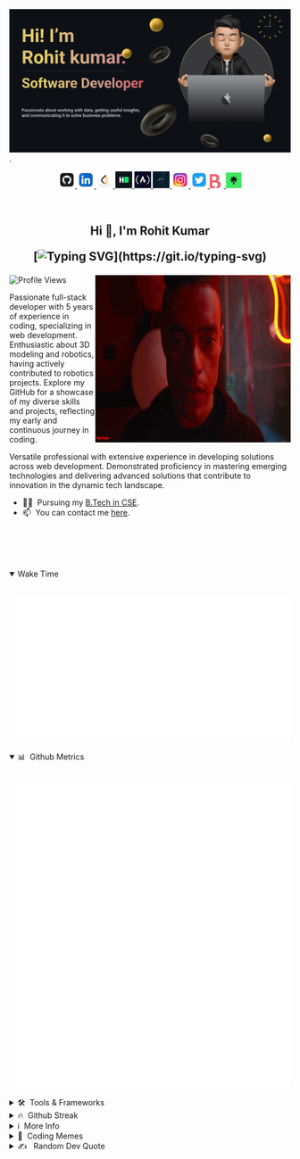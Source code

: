 <a href="https://rohit-personal-portfolio-website-8r5z-miop6p94a.vercel.app/" target="_blank">
   <img src="./images/rohit-banner.png" >
</a>
.
<p align="center">

<a href="https://github.com/RohitKumar-tech" target="_blank">
    <img src="./images/github.png" height="30px">
</a>
<a href="https://www.linkedin.com/in/rohit-kumar-28aa94223/" target="_blank">
    <img src="./images/linkedin.png" height="30px">
</a>
<a href="https://leetcode.com/Rohit_kumar411/" target="_blank">
    <img src="./images/leetcode.png" height="30px">
</a>
<a href="https://www.hackerrank.com/profile/rohitkumar620200" target="_blank">
    <img src="./images/hackerRank.png" height="30px">
</a>
<a href="https://www.freecodecamp.org/Rohit_kumar_411" target="_blank">
    <img src="./images/FreeCodeCamp.jpeg" height="30px">
</a>
<a href="https://www.rohitsaraf.in/#home" target="_blank">
    <img src="./images/sign.jpg" height="30px">
</a>
<a href="https://www.instagram.com/rohit_kumarrrrr_/" target="_blank">
    <img src="./images/ig.png" height="30px">
</a>
<a href="https://twitter.com/Rk5108Kumar" target="_blank">
    <img src="./images/twitter.png" height="30px">
</a>
<a href="https://www.biodrop.io/RohitKumar-tech" target="_blank">
    <img src="./images/BioDrop.png" height="25px">
</a>
<a href="https://linktr.ee/rohitkumar_tech" target="_blank">
    <img src="./images/linktree.png" height="28px">
</a>

</p>
<br>

<h2 align="center" >Hi 👋, I'm Rohit Kumar
    
[![Typing SVG](https://readme-typing-svg.herokuapp.com?color=%239333F7&center=true&lines=Your+Friendly+Neighbourhood;Full+Stack+Developer;)](https://git.io/typing-svg)

</h2>

<img align=right width=350 height=300 src="./images/anXNiX.gif"/>

![Profile Views](https://komarev.com/ghpvc/?username=RohitKumar-tech&label=Profile%20views&color=0e75b6&style=flat)


Passionate full-stack developer with 5 years of experience in coding, specializing in web development. Enthusiastic about 3D modeling and robotics, having actively contributed to robotics projects. Explore my GitHub for a showcase of my diverse skills and projects, reflecting my early and continuous journey in coding.


Versatile professional with extensive experience in developing solutions across web development. Demonstrated proficiency in mastering emerging technologies and delivering advanced solutions that contribute to innovation in the dynamic tech landscape.

- 👨‍🎓 &nbsp;Pursuing my [B.Tech in CSE](https://www.srmist.edu.in).
- 📫 &nbsp;You can contact me [here](mailto:rohitkumar620200@gmail.com).

  
<br><br>
#

<details open>
   
<summary>Wake Time</summary>

<br>

![Metrics](metrics.plugin.wakatime.svg)

</details>

<details open>

<summary>📊 &nbsp;Github Metrics</summary>

<br>

![Metrics](github-metrics.svg)

</details>

<details>

<summary>🛠️ &nbsp;Tools & Frameworks</summary>

<br>

![Tools](https://skillicons.dev/icons?i=html,c,python,cpp,github,git,javascript,react,gcp,flask,css,mysql,php,mongo,sqlite,firebase,arduino,raspberrypi,figma)

> These are some of the tools and frameworks that I have worked with. My expertise includes working on web development. I have utilized a wide range of technologies, including Python, C, C++, JavaScript, HTML, CSS, React, MongoDB, MySQL, Git ,AutoCad , Fusion 360, Arduino, Raspberry Pi, ESP32, RP2040 touch LED display among others.

</details>

<details>

<summary>🔥 &nbsp;Github Streak</summary>

<br>

[![GitHub Streak](https://streak-stats.demolab.com?user=RohitKumar-tech&theme=github-dark&border_radius=20)](https://git.io/streak-stats)

</details>

<details>
   
<summary>ℹ️ &nbsp;More Info</summary>

<br>

> Note: Passionate full-stack developer with 5 years of experience in coding, specializing in web development. Enthusiastic about 3D modeling and robotics, having actively contributed to robotics projects. Explore my GitHub for a showcase of my diverse skills and projects, reflecting my early and continuous journey in coding.

</details>

<details>
   <summary>🤔 &nbsp;Coding Memes</summary>

   <br>

   <img margin=20 width=350 height=300 src="./meme/meme1.jpeg"/>
   <img margin=20 width=350 height=300 src="./meme/meme2.webp"/>
   <img margin=20 width=350 height=300 src="./meme/meme3.png"/>
   <img margin=20 width=350 height=300 src="./meme/meme4.jpeg"/>
   
</details>

<details>
   
<summary> ✍️ &nbsp; Random Dev Quote </summary>

![](https://quotes-github-readme.vercel.app/api?type=horizontal&theme=merko)

</details>

